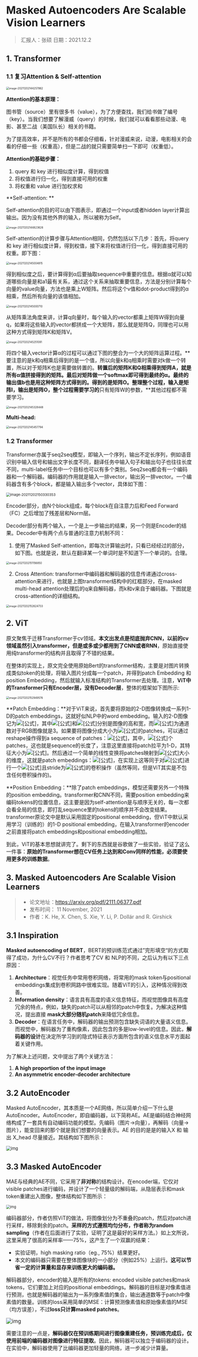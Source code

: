 # Masked Autoencoders Are Scalable Vision Learners 

> 汇报人：张硕	日期：2021.12.2

## 1. Transformer

### 1.1 复习Attention & Self-attention

<img src="C:\Users\zs_Co\AppData\Roaming\Typora\typora-user-images\image-20211202144257862.png" alt="image-20211202144257862" style="zoom:50%;" />

**Attention的基本原理：**

图书管（source）里有很多书（value），为了方便查找，我们给书做了编号（key）。当我们想要了解漫威（query）的时候，我们就可以看看那些动漫、电影、甚至二战（美国队长）相关的书籍。

为了提高效率，并不是所有的书都会仔细看，针对漫威来说，动漫，电影相关的会看的仔细一些（权重高），但是二战的就只需要简单扫一下即可（权重低）。

**Attention的基础步骤：**

1.  query 和 key 进行相似度计算，得到权值
2. 将权值进行归一化，得到直接可用的权重
3. 将权重和 value 进行加权求和

**Self-attention: ** 

Self-attention的目的可以由下图表示，即通过一个input或者hidden layer计算出输出。因为没有其他外界的输入，所以被称为Self。

<img src="C:\Users\zs_Co\AppData\Roaming\Typora\typora-user-images\image-20211202144823626.png" alt="image-20211202144823626" style="zoom:50%;" />

Self-attention的计算步骤与Attention相同，仍然包括以下几步：首先，将query 和 key 进行相似度计算，得到权值，接下来将权值进行归一化，得到直接可用的权重。即下图：

<img src="C:\Users\zs_Co\AppData\Roaming\Typora\typora-user-images\image-20211202145004815.png" alt="image-20211202145004815" style="zoom:50%;" />

得到相似度之后，要计算得到α后要抽取sequence中重要的信息。根据α就可以知道哪些向量是和a1最有关系，通过这个关系来抽取重要信息，方法是分别计算每个向量的value向量，方法也是乘上W矩阵。然后将这个v值和dot-product得到的α相乘，然后所有向量的该值相加。

<img src="https://i.loli.net/2021/12/02/Z32hOt4ji5XArWJ.png" alt="image-20211202145000710" style="zoom:50%;" />

从矩阵乘法角度来讲，计算q向量时，每个输入的vector都乘上矩阵W得到向量q，如果将这些输入的vector都拼成一个大矩阵，那么就是矩阵Q，同理也可以用这种方式得到矩阵K和矩阵V。

<img src="C:\Users\zs_Co\AppData\Roaming\Typora\typora-user-images\image-20211202145251091.png" alt="image-20211202145251091" style="zoom:50%;" />

将四个输入vector计算α的过程可以通过下图的整合为一个大的矩阵运算过程。**要注意的是k和q相乘后得到的是一个值，所以向量k和q相乘时需要对k做一个转置，所以对于矩阵K也是需要做转置的。**转置后的矩阵K和Q相乘得到矩阵A，就是所有α值拼接得到的矩阵。最后对矩阵做一个softmax即可得到最终的α。最终的输出值b也是用这种矩阵方式得到的。得到的是矩阵O。整理整个过程，输入是矩阵I，输出是矩阵O，整个过程需要学习的**只有矩阵W的参数，**其他过程都不需要学习。

<img src="C:\Users\zs_Co\AppData\Roaming\Typora\typora-user-images\image-20211202145328448.png" alt="image-20211202145328448" style="zoom:50%;" />

**Multi-head:**

<img src="C:\Users\zs_Co\AppData\Roaming\Typora\typora-user-images\image-20211202145457794.png" alt="image-20211202145457794" style="zoom:50%;" />

### 1.2 Transformer

Transformer亦属于seq2seq模型，即输入一个序列，输出不定长序列，例如语音识别中输入信号和输出文字长度不同，翻译任务中输入句子和输出句子也往往长度不同，multi-label任务中一个目标也可以有多个类别。Seq2seq都会有一个编码器和一个解码器。编码器的作用就是输入一排vector，输出另一排vector。一个编码器含有多个block，都是输入输出多个vector，具体如下图：

<img src="C:\Users\zs_Co\AppData\Roaming\Typora\typora-user-images\image-20211202150330353.png" alt="image-20211202150330353" style="zoom: 67%;" />

Encoder部分，由N个block组成，每个block在自注意力后和Feed Forward（FC）之后增加了残差层和Norm层。

Decoder部分有两个输入，一个是上一步输出的结果，另一个则是Encoder的结果。Decoder中有两个点与普通的注意力机制不同：

1. 使用了Masked Self-attention，即每次计算输出时，只看已经经过的部分，如下图。也就是说，默认在翻译某一个单词时是不知道下一个单词的。合理。

<img src="C:\Users\zs_Co\AppData\Roaming\Typora\typora-user-images\image-20211202151156850.png" alt="image-20211202151156850" style="zoom:50%;" />

2. Cross Attention: transformer中编码器和解码器的信息传递通过cross-attention来进行，也就是上图transformer结构中的红框部分，在masked multi-head attention处理后的q来自解码器，而k和v来自于编码器。下图就是cross-attention的详细结构。

<img src="C:\Users\zs_Co\AppData\Roaming\Typora\typora-user-images\image-20211202152624733.png" alt="image-20211202152624733" style="zoom:50%;" />

## 2. ViT

原文聚焦于迁移Transformer于cv领域。**本文出发点是彻底抛弃CNN，以前的cv领域虽然引入transformer，但是或多或少都用到了CNN或者RNN**，原始直接使用纯transformer的结构并且取得了不错的结果。

在整体的实现上，原文完全使用原始Bert的transformer结构，主要是对图片转换成类似token的处理，将输入图片分成每一个patch，并得到patch Embedding 和 position Embedding，然后就输入标准结构的Transformer去处理。注意，**ViT中的Transformer只有Encoder层，没有Decoder层**，整体的框架如下图所示:

<img src="C:\Users\zs_Co\AppData\Roaming\Typora\typora-user-images\image-20211202152949576.png" alt="image-20211202152949576" style="zoom: 50%;" />

**Patch Embedding：**对于ViT来说，首先要将原始的2-D图像转换成一系列1-D的patch embeddings，这就好似NLP中的word embedding。输入的2-D图像记为![[公式]](https://www.zhihu.com/equation?tex=\mathbf+x\in+\mathbb{R}^{H\times+W+\times+C})，其中![[公式]](https://www.zhihu.com/equation?tex=H)和![[公式]](https://www.zhihu.com/equation?tex=W)分别是图像的高和宽，而![[公式]](https://www.zhihu.com/equation?tex=C)为通道数对于RGB图像就是3。如果要将图像分成大小为![[公式]](https://www.zhihu.com/equation?tex=P\times+P)的patches，可以通过reshape操作得到a sequence of patches：![[公式]](https://www.zhihu.com/equation?tex=\mathbf+x_p\in+\mathbb{R}^{N\times(P^2\cdot+C)})，其中，![[公式]](https://www.zhihu.com/equation?tex=N%3DHW%2FP^2)个patches，这也就是sequence的长度了，注意这里直接将patch拉平为1-D，其特征大小为![[公式]](https://www.zhihu.com/equation?tex=P^2\cdot+C)。然后通过一个简单的线性变换将patches映射到![[公式]](https://www.zhihu.com/equation?tex=D)大小的维度，这就是patch embeddings：![[公式]](https://www.zhihu.com/equation?tex=\mathbf+{x'_{p}}\in+\mathbb{R}^{N\times+D})，在实现上这等同于对![[公式]](https://www.zhihu.com/equation?tex=\mathbf+x)进行一个![[公式]](https://www.zhihu.com/equation?tex=P\times+P)且stride为![[公式]](https://www.zhihu.com/equation?tex=P)的卷积操作（虽然等同，但是ViT其实是不包含任何卷积操作的)。

**Position Embedding：**除了patch embeddings，模型还需要另外一个特殊的position embedding。transformer和CNN不同，需要position embedding来编码tokens的位置信息，这主要是因为self-attention是与顺序无关的，每一次都会看全局的信息，即打乱sequence里的tokens的顺序并不会改变结果。transformer原论文中是默认采用固定的positional embedding，但ViT中默认采用学习（训练的）的1-D positional embedding，在输入transformer的encoder之前直接将patch embeddings和positional embedding相加。

到此，ViT的基本思想就讲完了。剩下的东西就是谷歌做了一些实验，验证了这么一件事：**原始的Transformer想在CV任务上达到和Conv同样的性能，必须要使用更多的训练数据**。

## 3. **Masked Autoencoders Are Scalable Vision Learners**

> - 论文地址：https://arxiv.org/pdf/2111.06377.pdf
> - 发布时间： 11 November, 2021
> - 作者：K. He, X. Chen, S. Xie, Y. Li, P. Dollár and R. Girshick

## 3.1 Inspiration

**Masked autoencoding of BERT**，BERT的预训练范式通过”完形填空“的方式取得了成功，为什么CV不行？作者思考了CV 和 NLP的不同，之后认为有以下三点原因：

1. **Architecture**：视觉任务中常用卷积网络，将常用的mask token与positional embeddings集成到卷积网路中很难实现。随着ViT的引入，这种情况得到改善。
2. **Information density**：语言具有高度的语义信息特征，而视觉图像具有高度冗余的特点，例如，缺失的patch可以从相邻的patch中恢复。为解决这种情况，提出直接 **mask大部分随机patch**来降低冗余信息。
3. **Decoder**：在语言任务中，解码器的输出预测包含缺失词语的大量语义信息。而视觉中，解码器为了重构像素，因此包含的多是low-level的信息。因此，**解码器的设计**在决定所学习到的隐式特征表示方面所包含的语义信息水平方面起着关键作用。

为了解决上述问题，文中提出了两个关键方法：

1. **A high proportion of the input image**
2. **An asymmetric encoder-decoder architecture**

## 3.2 AutoEncoder

Masked AutoEncoder，其本质是一个AE网络，所以简单介绍一下什么是AutoEncoder。AutoEncoder，即自编码器，以下简称AE。AE是编码结合神经网络构成了一套具有自动编码功能的模型。先编码（图片->向量），再解码（向量->图片），能变回来的那个就是我们想要的向量表示。AE 的目的是是的输入X 和 输出 X_head 尽量接近。其结构如下图所示：

<img src="https://i.loli.net/2021/11/26/yVkmiLnbzg5Z8PI.png" alt="img" style="zoom: 80%;" />

## 3.3 Masked AutoEncoder

MAE与经典的AE不同，它采用了**非对称**的结构设计。在encoder端，它仅对visible patches进行编码，并设计了一个轻量级的解码端，从隐层表示和mask token重建出入图像，整体结构如下图所示：

<img src="https://i.loli.net/2021/11/26/NypWcufj8Z1YGsw.jpg" alt="img" style="zoom:67%;" />

编码器部分，作者仿照ViT的做法，将图像划分为不重叠的patch，然后对patch进行采样，移除剩余的patch。**采样的方式遵照均匀分布，作者称为random sampling**（作者在后面进行了实验，证明了这是最好的采样方法。）如上文所说，这里采用了很高的采样率——75%，这产生了一个双赢的结果：

- 实验证明，high masking ratio（eg., 75%）结果更好。
- 本文的编码器只需要在整体图像块的一小部分（例如25%）上运行。**这可以节省一定的计算量和显存来训练更大的编码器。**

解码器部分，encoder的输入是所有的tokens: encoded visible patches和mask tokens，它们要加上对应的positional embeddings。解码器的目标是对像素值进行预测，也就是解码器的输出为一系列像素值的集合，输出通道数等于patch中像素值的数量。训练的loss采用简单的MSE：计算预测像素值和原始像素值的MSE（均方误差），不过**loss只计算masked patches**。

![img](https://img2018.cnblogs.com/i-beta/1850580/202002/1850580-20200213101106265-123618135.png)

需要注意的一点是，**解码器仅在预训练期间进行图像重建任务，预训练完成后，仅使用前端的编码器对图像进行特征提取**。因此，解码器可以独立于编码器的设计。在实验中，解码器使用了比编码器更加轻量的网络，进一步减少计算量。